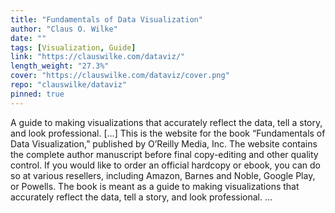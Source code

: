 ```yaml
---
title: "Fundamentals of Data Visualization"
author: "Claus O. Wilke"
date: ""
tags: [Visualization, Guide]
link: "https://clauswilke.com/dataviz/"
length_weight: "27.3%"
cover: "https://clauswilke.com/dataviz/cover.png"
repo: "clauswilke/dataviz"
pinned: true
---
```


A guide to making visualizations that accurately reflect the data, tell a story, and look professional. [...] This is the website for the book “Fundamentals of Data Visualization,” published by O’Reilly Media, Inc. The website contains the complete author manuscript before final copy-editing and other quality control. If you would like to order an official hardcopy or ebook, you can do so at various resellers, including Amazon, Barnes and Noble, Google Play, or Powells. The book is meant as a guide to making visualizations that accurately reflect the data, tell a story, and look professional.  ...
